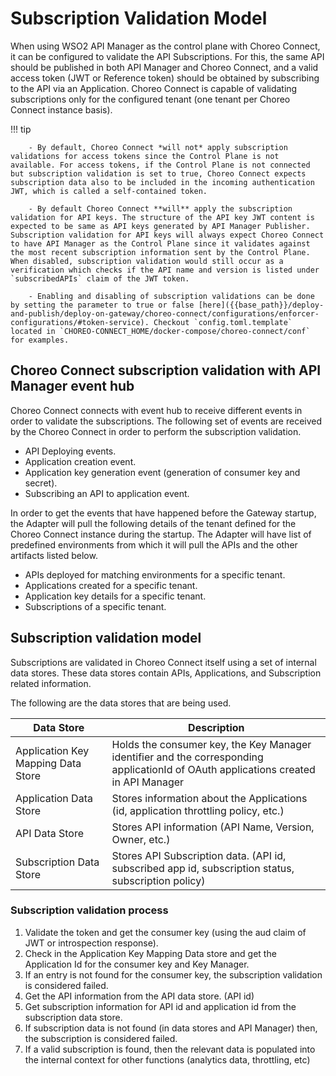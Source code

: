 # Subscription Validation Model

When using WSO2 API Manager as the control plane with Choreo Connect, it can be configured to validate the API Subscriptions. For this, the same API should be published in both API Manager and Choreo Connect, and a valid access token (JWT or Reference token) should be obtained by subscribing to the API via an Application. Choreo Connect is capable of validating subscriptions only for the configured tenant (one tenant per Choreo Connect instance basis).

!!! tip

		- By default, Choreo Connect *will not* apply subscription validations for access tokens since the Control Plane is not available. For access tokens, if the Control Plane is not connected but subscription validation is set to true, Choreo Connect expects subscription data also to be included in the incoming authentication JWT, which is called a self-contained token.   

		- By default Choreo Connect **will** apply the subscription validation for API keys. The structure of the API key JWT content is expected to be same as API keys generated by API Manager Publisher. Subscription validation for API keys will always expect Choreo Connect to have API Manager as the Control Plane since it validates against the most recent subscription information sent by the Control Plane. When disabled, subscription validation would still occur as a verification which checks if the API name and version is listed under `subscribedAPIs` claim of the JWT token.

		- Enabling and disabling of subscription validations can be done by setting the parameter to true or false [here]({{base_path}}/deploy-and-publish/deploy-on-gateway/choreo-connect/configurations/enforcer-configurations/#token-service). Checkout `config.toml.template` located in `CHOREO-CONNECT_HOME/docker-compose/choreo-connect/conf` for examples.


## Choreo Connect subscription validation with API Manager event hub

Choreo Connect connects with event hub to receive different events in order to validate the subscriptions.
The following set of events are received by the Choreo Connect in order to perform the subscription validation.

- API Deploying events.
- Application creation event.
- Application key generation event (generation of consumer key and secret).
- Subscribing an API to application event.

In order to get the events that have happened before the Gateway startup, the Adapter will pull the following details of the tenant defined for the Choreo Connect instance during the startup. The Adapter will have list of predefined environments from which it will pull the APIs and the other artifacts listed below.

- APIs deployed for matching environments for a specific tenant.
- Applications created for a specific tenant.
- Application key details for a specific tenant.
- Subscriptions of a specific tenant.

## Subscription validation model

Subscriptions are validated in Choreo Connect itself using a set of internal data stores. These data stores contain APIs, Applications, and Subscription related information.

The following are the data stores that are being used.

|Data Store|Description|
|----------|-----------|
|Application Key Mapping Data Store|Holds the consumer key, the Key Manager identifier and the corresponding applicationId of OAuth applications created in API Manager|
|Application Data Store|Stores information about the Applications (id, application throttling policy, etc.)|
|API Data Store|Stores API information (API Name, Version, Owner, etc.)|
|Subscription Data Store|Stores API Subscription data. (API id, subscribed app id, subscription status, subscription policy)|

### Subscription validation process

1. Validate the token and get the consumer key (using the aud claim of JWT or introspection response).   
2. Check in the Application Key Mapping Data store and get the Application Id for the consumer key and Key Manager.       
3. If an entry is not found for the consumer key, the subscription validation is considered failed.      
4. Get the API information from the API data store. (API id)
5. Get subscription information for API id and application id from the subscription data store.
6. If subscription data is not found (in data stores and API Manager) then, the subscription is considered failed.
7. If a valid subscription is found, then the relevant data is populated into the internal context for other functions (analytics data, throttling, etc)

